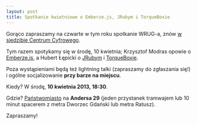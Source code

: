 ```yaml
---
layout: post
title: Spotkanie kwietniowe o Emberze.js, JRubym i TorqueBoxie
---
```


Gorąco zapraszamy na czwarte w tym roku spotkanie WRUG-a,
znów [w siedzibie Centrum Cyfrowego](http://panstwomiasto.pl).

Tym razem spotykamy się w środę, 10 kwietnia; Krzysztof Modras
opowie o [Emberze.js](http://emberjs.com), a Hubert Łępicki
o [JRubym](http://jruby.org) i [TorqueBoxie](http://torquebox.org).

Poza wystąpieniami będą też lightning talki (zapraszamy do
zgłaszania się!) i ogólne socjalizowanie **przy barze na miejscu**.

Kiedy? W środę, **10 kwietnia 2013, 18:30**.

Gdzie? [Państwomiasto](http://panstwomiasto.pl) na
**Andersa 29** (jeden przystanek tramwajem lub 10
minut spacerem z metra Dworzec Gdański lub metra Ratusz).

Zapraszamy!
